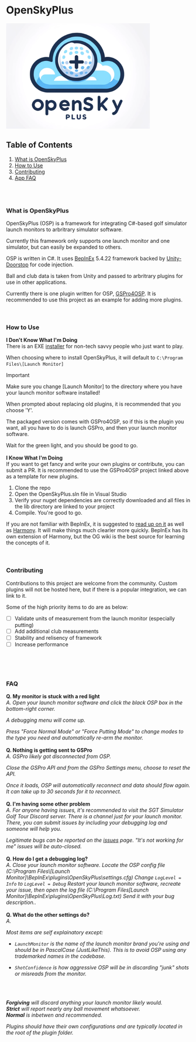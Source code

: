 # OpenSkyPlus

![OpenSkyPlus logo](https://github.com/OpenSkyPlus/OpenSkyPlus/blob/main/logo.png)

## Table of Contents
1. [What is OpenSkyPlus](#what-is-openskyplus)
2. [How to Use](#how-to-use)
3. [Contributing](#contributing)
4. [App FAQ](#faq)
<br>
<br>
<a id="what-is-openskyplus"></a>

### What is OpenSkyPlus
OpenSkyPlus (OSP) is a framework for integrating C#-based golf simulator launch monitors to arbritrary simulator software.

Currently this framework only supports one launch monitor and one simulator, but can easily be expanded to others.


OSP is written in C#. It uses [BepInEx](https://github.com/BepInEx/BepInEx) 5.4.22 framework backed by [Unity-Doorstop](https://github.com/NeighTools/UnityDoorstop) for code injection.

Ball and club data is taken from Unity and passed to arbritrary plugins for use in other applications.

Currently there is one plugin written for OSP, [GSPro4OSP](https://github.com/OpenSkyPlus/OpenSkyPlus/GSPro4OSP). It is recommended to use this project as an example for adding more plugins.
<br>
<br>
<br>
<a id="how-to-use"></a>

### How to Use

**I Don't Know What I'm Doing**
<br>
There is an EXE [installer](https://github.com/OpenSkyPlus/OpenSkyPlus/releases) for non-tech savvy people who just want to play.

When choosing where to install OpenSkyPlus, it will default to 
`C:\Program Files\[Launch Monitor]`
> [!IMPORTANT]
> Make sure you change [Launch Monitor] to the directory where you have your launch monitor software installed!

When prompted about replacing old plugins, it is recommended that you choose 'Y'.

The packaged version comes with GSPro4OSP, so if this is the plugin you want, all you have to do is launch GSPro, and then your launch monitor software.

Wait for the green light, and you should be good to go.
<br>
<br>
**I Know What I'm Doing**
<br>
If you want to get fancy and write your own plugins or contribute, you can submit a PR. It is recommended to use the GSPro4OSP project linked above as a template for new plugins.

1. Clone the repo
2. Open the OpenSkyPlus.sln file in Visual Studio
3. Verify your nuget dependencies are correctly downloaded and all files in the lib directory are linked to your project
4. Compile. You're good to go.

If you are not familiar with BepInEx, it is suggested to [read up on it](https://github.com/BepInEx/BepInEx/wiki) as well as [Harmony](https://github.com/pardeike/Harmony/wiki). It will make things much clearler more quickly. 
BepInEx has its own extension of Harmony, but the OG wiki is the best source for learning the concepts of it.
<br>
<br>
<br>
<a id="contributing"></a>

### Contributing

Contributions to this project are welcome from the community. Custom plugins will not be hosted here, but if there is a popular integration, we can link to it.

Some of the high priority items to do are as below:

- [ ] Validate units of measurement from the launch monitor (especially putting)
- [ ] Add additional club measurements
- [ ] Stability and relisency of framework
- [ ] Increase performance
<br>
<br>
<br>
<a id="faq"></a>

### FAQ

**Q. My monitor is stuck with a red light**
<br>
*A. Open your launch monitor software and click the black OSP box in the bottom-right corner.*

*A debugging menu will come up.*

*Press "Force Normal Mode" or "Force Putting Mode" to change modes to the type you need and automatically re-arm the monitor.*
<br>
<br>
**Q. Nothing is getting sent to GSPro**
<br>
*A. GSPro likely got disconnected from OSP.*

*Close the GSPro API and from the GSPro Settings menu, choose to reset the API.*

*Once it loads, OSP will automatically reconnect and data should flow again. It can take up to 30 seconds for it to reconnect.*
<br>
<br>
**Q. I'm having some other problem**
<br>
*A. For anyone having issues, it's recommended to visit the SGT Simulator Golf Tour Discord server. There is a channel just for your launch monitor.
There, you can submit issues by including your debugging log and someone will help you.*

*Legitimate bugs can be reported on the [issues](https://github.com/OpenSkyPlus/OpenSkyPlus/issues) page. "It's not working for me" issues will be auto-closed.*
<br>
<br>
**Q. How do I get a debugging log?**
<br>
*A. Close your launch monitor software.*
*Locate the OSP config file (C:\Program Files\\[Launch Monitor]\BepInEx\plugins\OpenSkyPlus\settings.cfg)*
*Change ```LogLevel = Info``` to ```LogLevel = Debug```*
*Restart your launch monitor software, recreate your issue, then open the log file (C:\Program Files\[Launch Monitor]\BepInEx\plugins\OpenSkyPlus\Log.txt)*
*Send it with your bug description..*
<br>
<br>
**Q. What do the other settings do?**
<br>
*A.*

*Most items are self explainatory except:*

- *```LaunchMonitor``` is the name of the launch monitor brand you're using and should be in PascalCase (JustLikeThis). 
This is to avoid OSP using any trademarked names in the codebase.*

- *```ShotConfidence``` is how aggressive OSP will be in discarding "junk" shots or misreads from the monitor.*
<br>
<br>

***Forgiving*** *will discard anything your launch monitor likely would.*
<br>
***Strict*** *will report nearly any ball movement whatsoever.*
<br>
***Normal*** *is inbetwen and recommended.*

*Plugins should have their own configurations and are typically located in the root of the plugin folder.*





